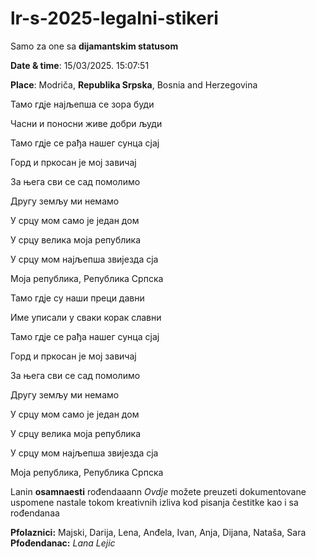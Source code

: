 # lr-s-2025-legalni-stikeri

Samo za one sa **dijamantskim statusom**

**Date & time**: 15/03/2025. 15:07:51

**Place**: Modriča, **Republika Srpska**, Bosnia and Herzegovina

Тамо гдје најљепша се зора буди


Часни и поносни живе добри људи


Тамо гдје се рађа нашег сунца сјај


Горд и пркосан је мој завичај


За њега сви се сад помолимо


Другу земљу ми немамо


У срцу мом само је један дом


У срцу велика моја република


У срцу мом најљепша звијезда сја


Моја република, Република Српска


Тамо гдје су наши преци давни


Име уписали у сваки корак славни


Тамо гдје се рађа нашег сунца сјај


Горд и пркосан је мој завичај


За њега сви се сад помолимо


Другу земљу ми немамо


У срцу мом само је један дом


У срцу велика моја република


У срцу мом најљепша звијезда сја


Моја република, Република Српска


Lanin **osamnaesti** rođendaaann
*Ovdje* možete preuzeti dokumentovane uspomene nastale tokom kreativnih izliva kod pisanja čestitke kao i sa rođendanaa

**Pfolaznici:** Majski, Darija, Lena, Anđela, Ivan, Anja, Dijana, Nataša, Sara
**Pfođendanac:** *Lana Lejic*
